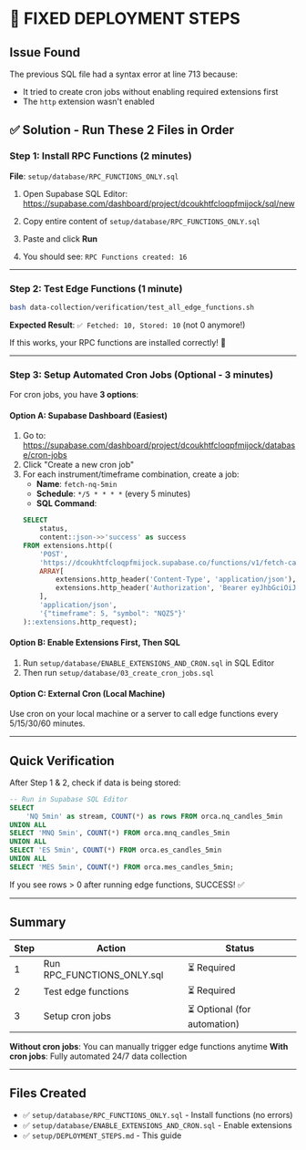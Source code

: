 # 🚀 FIXED DEPLOYMENT STEPS

## Issue Found
The previous SQL file had a syntax error at line 713 because:
- It tried to create cron jobs without enabling required extensions first
- The `http` extension wasn't enabled

## ✅ Solution - Run These 2 Files in Order

### Step 1: Install RPC Functions (2 minutes)

**File**: `setup/database/RPC_FUNCTIONS_ONLY.sql`

1. Open Supabase SQL Editor:
   https://supabase.com/dashboard/project/dcoukhtfcloqpfmijock/sql/new

2. Copy entire content of `setup/database/RPC_FUNCTIONS_ONLY.sql`

3. Paste and click **Run**

4. You should see: `RPC Functions created: 16`

---

### Step 2: Test Edge Functions (1 minute)

```bash
bash data-collection/verification/test_all_edge_functions.sh
```

**Expected Result**: `✅ Fetched: 10, Stored: 10` (not 0 anymore!)

If this works, your RPC functions are installed correctly! 🎉

---

### Step 3: Setup Automated Cron Jobs (Optional - 3 minutes)

For cron jobs, you have **3 options**:

#### Option A: Supabase Dashboard (Easiest)
1. Go to: https://supabase.com/dashboard/project/dcoukhtfcloqpfmijock/database/cron-jobs
2. Click "Create a new cron job"
3. For each instrument/timeframe combination, create a job:
   - **Name**: `fetch-nq-5min`
   - **Schedule**: `*/5 * * * *` (every 5 minutes)
   - **SQL Command**:
   ```sql
   SELECT
       status,
       content::json->>'success' as success
   FROM extensions.http((
       'POST',
       'https://dcoukhtfcloqpfmijock.supabase.co/functions/v1/fetch-candles',
       ARRAY[
           extensions.http_header('Content-Type', 'application/json'),
           extensions.http_header('Authorization', 'Bearer eyJhbGciOiJIUzI1NiIsInR5cCI6IkpXVCJ9.eyJpc3MiOiJzdXBhYmFzZSIsInJlZiI6ImRjb3VraHRmY2xvcXBmbWlqb2NrIiwicm9sZSI6InNlcnZpY2Vfcm9sZSIsImlhdCI6MTc1MzcwMTgwMywiZXhwIjoyMDY5Mjc3ODAzfQ.iNzNrB0z64m8cINx0DeVCuAbcStWpMPx_bDos_vgO7w')
       ],
       'application/json',
       '{"timeframe": 5, "symbol": "NQZ5"}'
   )::extensions.http_request);
   ```

#### Option B: Enable Extensions First, Then SQL
1. Run `setup/database/ENABLE_EXTENSIONS_AND_CRON.sql` in SQL Editor
2. Then run `setup/database/03_create_cron_jobs.sql`

#### Option C: External Cron (Local Machine)
Use cron on your local machine or a server to call edge functions every 5/15/30/60 minutes.

---

## Quick Verification

After Step 1 & 2, check if data is being stored:

```sql
-- Run in Supabase SQL Editor
SELECT 
    'NQ 5min' as stream, COUNT(*) as rows FROM orca.nq_candles_5min
UNION ALL
SELECT 'MNQ 5min', COUNT(*) FROM orca.mnq_candles_5min
UNION ALL  
SELECT 'ES 5min', COUNT(*) FROM orca.es_candles_5min
UNION ALL
SELECT 'MES 5min', COUNT(*) FROM orca.mes_candles_5min;
```

If you see rows > 0 after running edge functions, SUCCESS! ✅

---

## Summary

| Step | Action | Status |
|------|--------|--------|
| 1 | Run RPC_FUNCTIONS_ONLY.sql | ⏳ Required |
| 2 | Test edge functions | ⏳ Required |
| 3 | Setup cron jobs | ⏳ Optional (for automation) |

**Without cron jobs**: You can manually trigger edge functions anytime
**With cron jobs**: Fully automated 24/7 data collection

---

## Files Created

- ✅ `setup/database/RPC_FUNCTIONS_ONLY.sql` - Install functions (no errors)
- ✅ `setup/database/ENABLE_EXTENSIONS_AND_CRON.sql` - Enable extensions
- ✅ `setup/DEPLOYMENT_STEPS.md` - This guide
